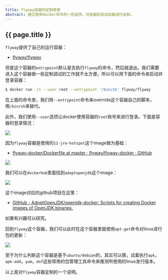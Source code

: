 ```yaml
---
title: flyway容器的定制使用
abstract: 通过使用docker命令的一些选项，对容器的启动加载进行定制。
---
```


## {{ page.title }}

`flyway`提供了自己的运行容器：

- [flyway/flyway](https://hub.docker.com/r/flyway/flyway)

但是这个容器的`entrypoint`默认是去执行`flyway`的命令，然后就退出。我们需要进入这个容器做一些定制调试的工作就不太方便，所以可以用下面的命令来启动并登录容器：

```bash
$ docker run -it --user root --entrypoint '/bin/sh' flyway/flyway
```

在上面的命令里，我们用`--entrypoint`命令来override这个容器自己的脚本，用`/bin/sh`来替代。

此外，我们使用`--user`选项让docker使用容器的`root`账号来进行登录。下面是容器的登录情况：

![](https://raw.githubusercontent.com/liweinan/blogpic2019_iii/master/nov27/FFE17A25-7D1B-49F6-AE07-E40FC9D42ED2.png)

因为`flyway`容器是使用的`11-jre-hotspot`这个image做为基础：

- [flyway-docker/Dockerfile at master · flyway/flyway-docker · GitHub](https://github.com/flyway/flyway-docker/blob/master/Dockerfile#L1)

![](https://raw.githubusercontent.com/liweinan/blogpic2019_iii/master/nov27/FA91F84F-8EC8-4702-A9CF-C5B6E97AF0D1.png)

我们可以在`dockerhub`里面找到`adoptopenjdk`这个image：

![](https://raw.githubusercontent.com/liweinan/blogpic2019_iii/master/nov27/F0CB2E08-9DF2-43B5-ADDB-3D49287D5D33.png)

这个image对应的github项目在这里：

- [GitHub - AdoptOpenJDK/openjdk-docker: Scripts for creating Docker images of OpenJDK binaries.](https://github.com/AdoptOpenJDK/openjdk-docker)

如果有兴趣可以研究。

回到`flyway`这个容器，我们可以此时在这个容器里面使用`apt-get`命令对linux进行包的更新：

![](https://raw.githubusercontent.com/liweinan/blogpic2019_iii/master/nov27/7E9E66AF-12BF-445A-A140-400F21C15030.png)

至于为什么判断这个容器是基于`ubuntu/debian`的，其实可以猜，试着执行`apk`，`apk-add`，`yum`，`dnf`这些常用的包管理工具命令来推测所使用的linux发行版本。

以上是对`flyway`容器定制的一个说明。
